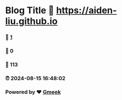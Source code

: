 # Blog Title :link: https://aiden-liu.github.io 
### :page_facing_up: [1](https://aiden-liu.github.io/tag.html) 
### :speech_balloon: 0 
### :hibiscus: 113 
### :alarm_clock: 2024-08-15 16:48:02 
### Powered by :heart: [Gmeek](https://github.com/Meekdai/Gmeek)
